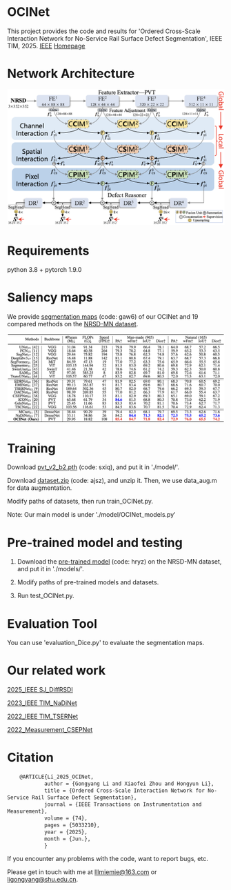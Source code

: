 # OCINet
This project provides the code and results for 'Ordered Cross-Scale Interaction Network for No-Service Rail Surface Defect Segmentation', IEEE TIM, 2025. [IEEE](https://ieeexplore.ieee.org/document/11018271) [Homepage](https://mathlee.github.io/)

# Network Architecture
   <div align=center>
   <img src="https://github.com/MathLee/OCINet/blob/main/images/OCINet.png">
   </div>

# Requirements
   python 3.8 + pytorch 1.9.0

# Saliency maps
   We provide [segmentation maps](https://pan.baidu.com/s/1oXRsAWJLpat-RydXWlfvTQ) (code: gaw6) of our OCINet and 19 compared methods on the [NRSD-MN dataset](https://github.com/zdfcvsn/MCnet).
      
   ![Image](https://github.com/MathLee/OCINet/blob/main/images/table.png)

# Training   
   Download [pvt_v2_b2.pth](https://pan.baidu.com/s/1U6Bsyhu0ynXckU6EnJM35w) (code: sxiq), and put it in './model/'. 

   Download [dataset.zip](https://pan.baidu.com/s/1YVuuqKcIaFFg9jMblneVCA) (code: ajsz), and unzip it. Then, we use data_aug.m for data augmentation.
   
   Modify paths of datasets, then run train_OCINet.py.

Note: Our main model is under './model/OCINet_models.py'



# Pre-trained model and testing
1. Download the [pre-trained model](https://pan.baidu.com/s/1UHg0bOiPRTJwWzpu89Eyog) (code: hryz) on the NRSD-MN dataset, and put it in './models/'.

2. Modify paths of pre-trained models and datasets.

3. Run test_OCINet.py.


# Evaluation Tool
   You can use 'evaluation_Dice.py' to evaluate the segmentation maps.
   
# Our related work
[2025_IEEE SJ_DiffRSDI](https://github.com/zeroyi37/DiffRSDI)

[2023_IEEE TIM_NaDiNet](https://github.com/monxxcn/NaDiNet)

[2022_IEEE TIM_TSERNet](https://github.com/monxxcn/TSERNet)

[2022_Measurement_CSEPNet](https://github.com/showmaker369/CSEPNet)


# Citation
        @ARTICLE{Li_2025_OCINet,
                author = {Gongyang Li and Xiaofei Zhou and Hongyun Li},
                title = {Ordered Cross-Scale Interaction Network for No-Service Rail Surface Defect Segmentation},
                journal = {IEEE Transactions on Instrumentation and Measurement},
                volume = {74},
                pages = {5033210},
                year = {2025},
                month = {Jun.},
                }
                
                
If you encounter any problems with the code, want to report bugs, etc.

Please get in touch with me at lllmiemie@163.com or ligongyang@shu.edu.cn.
